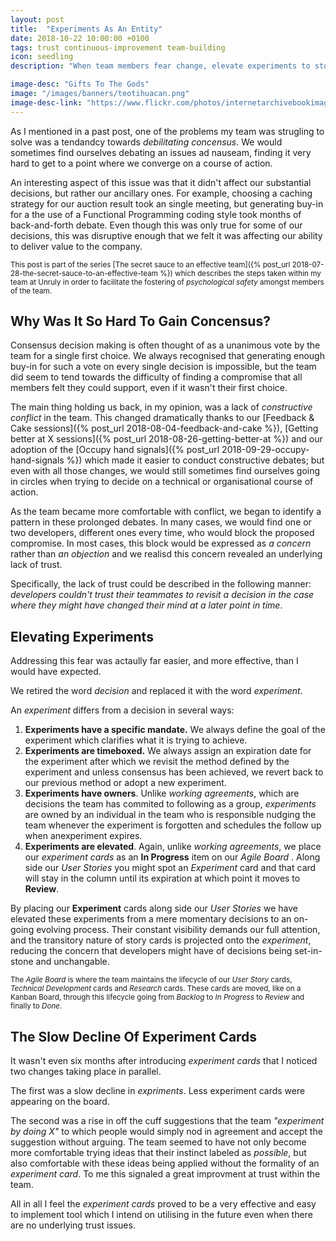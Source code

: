 ```yaml
---
layout: post
title:  "Experiments As An Entity"
date: 2018-10-22 10:00:00 +0100
tags: trust continuous-improvement team-building
icon: seedling
description: "When team members fear change, elevate experiments to story card level"

image-desc: "Gifts To The Gods"
image: "/images/banners/teotihuacan.png"
image-desc-link: "https://www.flickr.com/photos/internetarchivebookimages/14768520815"
---
```




As I mentioned in a past post, one of the problems my team was strugling to solve was a tendandcy towards _debilitating concensus_. We would sometimes find ourselves debating an issues ad nauseam, finding it very hard to get to a point where we converge on a course of action.

An interesting aspect of this issue was that it didn't affect our substantial decisions, but rather our ancillary ones. For example, choosing a caching strategy for our auction result took an single meeting, but generating buy-in for a the use of a Functional Programming coding style took months of back-and-forth debate. Even though this was only true for some of our decisions, this was disruptive enough that we felt it was affecting our ability to deliver value to the company.

<small>This post is part of the series [The secret sauce to an effective team]({% post_url 2018-07-28-the-secret-sauce-to-an-effective-team %}) which describes the steps taken within my team at Unruly in order to facilitate the fostering of _psychological safety_ amongst members of the team.</small>

## Why Was It So Hard To Gain Concensus?

Consensus decision making is often thought of as a unanimous vote by the team for a single first choice. We always recognised that generating enough buy-in for such a vote on every single decision is impossible, but the team did seem to tend towards the difficulty of finding a compromise that all members felt they could support, even if it wasn't their first choice.

The main thing holding us back, in my opinion, was a lack of _constructive conflict_ in the team. This changed dramatically thanks to our [Feedback & Cake sessions]({% post_url 2018-08-04-feedback-and-cake %}), [Getting better at X sessions]({% post_url 2018-08-26-getting-better-at %}) and our adoption of the [Occupy hand signals]({% post_url 2018-09-29-occupy-hand-signals %}) which made it easier to conduct constructive debates; but even with all those changes, we would still sometimes find ourselves going in circles when trying to decide on a technical or organisational course of action.

As the team became more comfortable with conflict, we began to identify a pattern in these prolonged debates. In many cases, we would find one or two developers, different ones every time, who would block the proposed compromise. In most cases, this block would be expressed as _a concern_ rather than _an objection_ and we realisd this concern revealed an underlying lack of trust.

Specifically, the lack of trust could be described in the following manner: _developers couldn't trust their teammates to revisit a decision in the case where they might have changed their mind at a later point in time_.


## Elevating Experiments

Addressing this fear was actaully far easier, and more effective, than I would have expected.

We retired the word _decision_ and replaced it with the word _experiment_.

An _experiment_ differs from a decision in several ways:
1. **Experiments have a specific mandate.** We always define the goal of the experiment which clarifies what it is trying to achieve.
2. **Experiments are timeboxed.** We always assign an expiration date for the experiment after which we revisit the method defined by the experiment and unless consensus has been achieved, we revert back to our previous method or adopt a new experiment.
3. **Experiments have owners**. Unlike _working agreements_, which are decisions the team has commited to following as a group, _experiments_ are owned by an individual in the team who is responsible nudging the team whenever the experiment is forgotten and schedules the follow up when anexperiment expires.
4. **Experiments are elevated**. Again, unlike _working agreements_, we place our _experiment cards_ as an **In Progress** item on our _Agile Board_ <i class="fas fa-asterisk"></i>. Along side our _User Stories_ you might spot an _Experiment_ card and that card will stay in the column until its expiration at which point it moves to **Review**.

By placing our **Experiment** cards along side our _User Stories_ we have elevated these experiments from a mere momentary decisions to an on-going evolving process. Their constant visibility demands our full attention, and the transitory nature of story cards is projected onto the _experiment_, reducing the concern that developers might have of decisions being set-in-stone and unchangable.

<small><i class="fas fa-asterisk"></i> The _Agile Board_ is where the team maintains the lifecycle of our *User Story* cards, *Technical Development* cards and *Research* cards. These cards are moved, like on a Kanban Board, through this lifecycle going from _Backlog_ to _In Progress_ to _Review_ and finally to _Done_.</small>


## The Slow Decline Of Experiment Cards

It wasn't even six months after introducing _experiment cards_ that I noticed two changes taking place in parallel.

The first was a slow decline in _expriments_. Less experiment cards were appearing on the board.

The second was a rise in off the cuff suggestions that the team _"experiment by doing X"_ to which people would simply nod in agreement and accept the suggestion without arguing. The team seemed to have not only become more comfortable trying ideas that their instinct labeled as _possible_, but also comfortable with these ideas being applied without the formality of an _experiment card_. To me this signaled a great improvment at trust within the team.

All in all I feel the _experiment cards_ proved to be a very effective and easy to implement tool which I intend on utilising in the future even when there are no underlying trust issues.
